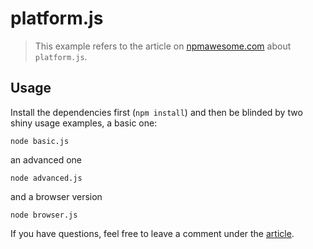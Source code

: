 # platform.js

> This example refers to the article on [npmawesome.com](http://npmawesome.com/posts/2014-04-23-platform-js/) about `platform.js`.

## Usage

Install the dependencies first (`npm install`) and then be blinded by two shiny usage examples, a basic one:

    node basic.js

an advanced one

    node advanced.js

and a browser version

    node browser.js

If you have questions, feel free to leave a comment under the [article](http://npmawesome.com/posts/2014-04-23-platform-js/).